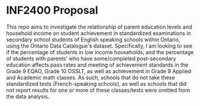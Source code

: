 # INF2400 Proposal

This repo aims to investigate the relationship of parent education levels and household income on student achievement in standardized examinations in secondary school students of English speaking schools within Ontario, using the Ontario Data Catalogue's dataset. Specifically, I am looking to see if the percentage of students in low income households, and the percentage of students with parents' who have some/completed post-secondary education affects pass rates and meeting of achievement standards in the Grade 9 EQAO, Grade 10 OSSLT, as well as achievement in Grade 9 Applied and Academic math classes. As such, schools that do not take these standardized tests (French-speaking schools), as well as schools that did not report results for one or more of these classes/tests were omitted from the data analysis.
